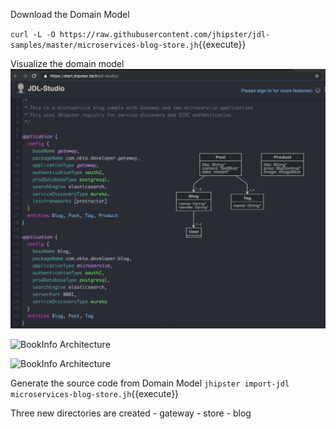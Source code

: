 Download the Domain Model

`curl -L -O https://raw.githubusercontent.com/jhipster/jdl-samples/master/microservices-blog-store.jh`{{execute}}

Visualize the domain model 
![BookInfo Architecture](https://github.com/adhulappanavar/katacoda-scenarios/blob/master/jhipster-microservice/assests/Domian%20Architecture%20Using%20JH%20Studio.png)


![BookInfo Architecture](https://katacoda.com/courses/istio/deploy-istio-on-kubernetes/assets/bookinfo-arch.png)

![BookInfo Architecture](https://github.com/adhulappanavar/katacoda-scenarios/tree/master/jhipster-microservice/assests/DomianArchitectureUsingJHStudio.png)

Generate the source code from Domain Model
`jhipster import-jdl microservices-blog-store.jh`{{execute}}


Three new directories are created
    - gateway
    - store
    - blog

